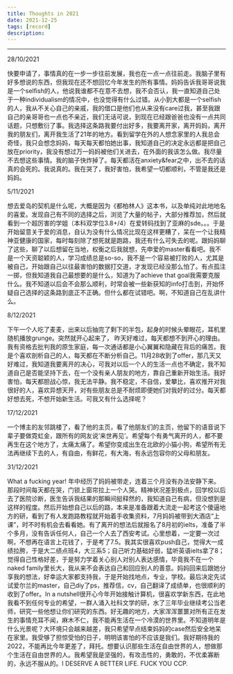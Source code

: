 ```yaml
---
title: Thoughts in 2021
date: 2021-12-25
tags: [record]
description: 
---
```


------



28/10/2021

快要申请了，事情真的在一步一步往前发展，我也在一点一点往前走。我脑子里有好多想说的东西，但我现在还不想回忆今年发生的所有事情。妈妈告诉我哥哥说我是一个selfish的人，他说我谁都不在意不去想，我不会否认，我一直知道自己处于一种individualism的情况中，也没觉得有什么过错。从小到大都是一个selfish的人，我从不关心自己的亲戚，我的借口是他们也从来没有care过我，甚至我跟自己的亲哥哥也一点也不亲近，我们无话可说，到现在已经跟爸爸也没有一点共同话题，只想敷衍了事。我选择这条路我要付出好多，我要离开家，离开妈妈，离开我的朋友们，离开我生活了21年的地方。看到留学在外的人想念家里的人我总会奇怪，我只会想念妈妈，每天每天都怕她出事，我知道自己的决定永远都是把自己放在priority，我没有想过万一妈妈被他们关进去，在外面的我该怎么做。我尽量不去想这些事情。我的脑子快炸掉了。每天都活在anxiety&fear之中，出不去的话真的会死的。我说真的。我在哭了，我好害怕，我希望一切都顺利，不管是我还是妈妈。



5/11/2021

想去爱岛的契机是什么呢，大概是因为《都柏林人》这本书，以及单纯对此地地名的喜爱。发现自己有不同的选择之后，浏览了大量的帖子，大部分推荐加，然后就看到一个超厉害的学姐（本科双学位3.8+/4）在爱转码找到了亚麻的sde。。。于是开始留意关于爱的消息，自认为没有什么情况比现在这样更糟了，呆在一个让我精神亚健康的国家，每时每刻除了想死就是跑路，我还有什么可失去的呢。跟妈妈聊了这些，聊了以后想留在当地，权衡之后我就想，先申爱的master看看吧。我不是一个天资聪颖的人，学习成绩总是so-so，我不是一个容易被打败的人，尤其是被自己，开始跟自己以往最害怕的数据打交道，才发现已经没那么怕了。有点孤注一掷，但我知道我自己最想要的是什么，知道为了achieve that goal我需要克服什么。我不知道以后会不会那么顺利，时常会被一些新获知的info打击到，开始怀疑自己选择的这条路到底正不正确。但什么都在试错吧。啊，不知道自己在乱讲什么。



8/12/2021

下午一个人吃了麦麦，出来以后抽完了剩下的半包，起身的时候头晕眼花，耳机里随机播放grunge。突然就开心起来了， 昨天好难过，每天都想不到开心的理由。我有资格去批判我的原生家庭，每一次通话都是小心翼翼和隐藏在背后的痛苦。我是个喜欢剖析自己的人，每天都在不断分析自己。11月28收到了offer，那几天又好难过，我知道我要离开的决心，可我对以后一个人的生活一点也不确定，我不知道自己是否能坚持下去，在一个没有亲人朋友的地方，靠自己重新开始生活。我好害怕，每天都胆战心惊，我无法平静。我不稳定，不自信，爱攀比，喜欢推开对我很好的人，喜欢异想天开，对有些朋友总是不耐烦即便她们对我好的过分。每天都好想去死，不想开始新生活。可我又有什么选择呢？



17/12/2021

一个博主的友邻跳楼了，看了他的主页，看了他朋友们的主页，他留下的语音说下辈子要做霓虹金，跟所有的网友说‘来世再见’。希望每个有勇气离开的人，都不要再生在这个地方了，太痛太痛了。希望你变成出生在北欧的小猫小狗，希望所有无法再继续下去的人，有自由，有鲜花，有大海，有永远包容你的父母和朋友。



31/12/2021

What a fucking year! 年中经历了妈妈被带走，连着三个月没有办法安静下来。那段时间每天都在哭，门锁上窗帘拉上一个人哭。精神状况差到极点，回学校以后去了医院诊断，医生告诉我结果的那瞬间挺释然的，我知道自己有病，但没想到是这样的程度。然后开始想自己以后的路，本来是准备跟着大流走一起考这个傻逼地方的研，看到了有人发跑路教程就开始着手收集资料，7月妈妈被带到大酒店“上课”，时不时有机会去看看她。有了离开的想法后就报名了8月初的ielts，准备了半个多月，没有告诉任何人，自己一个人去了西安考试。心里想着，一定要一次过啊，不想再在语言上花钱了，于是考了7.5。我其实很喜欢push自己，觉得大一成绩拉胯，于是大二绩点班4，大三系5；自己听力基础好弱，猛听英语ielts拿了8；觉得自己性格好差，于是努力学着关心别人对别人表达感情，毕竟我不在一个naked family里长大，我从来不会表达自己和回应别人的善意。妈妈回来后跟她分享我的想法，好幸运大家都支持我，于是开始找地点，专业，学校。最后决定先试试爱尔兰的master，自己diy了ps，推荐信，cv，自己翻译了成绩单，也很顺利的收到了offer。In a nutshell很开心今年开始接触计算机，很喜欢学新东西，在此地我看不到任何专业的希望，一群人涌入社科文学的研，水了三年毕业继续考公当老师，研究一些他想让你们研究的东西。好无趣的地方，大家浑浑噩噩对所有正在发生的事情充耳不闻，麻木不仁，我不能再生活在一个冷漠的世界里。不知道明年是什么光景呢？大环境只会越来越差，我只希望早点结束妈妈的case然后安全地呆在家里。我受够了担惊受怕的日子，明明该害怕的不应该是我们。我好期待我的2022，不能再比今年更差了，拜托。想要认识那些生活在自由世界的人，想做那个生活在自由世界的人。我希望我是坚强的，有攻击性的，勇敢的，不优柔寡断的，永远不服从的。I DESERVE A BETTER LIFE. FUCK YOU CCP.

